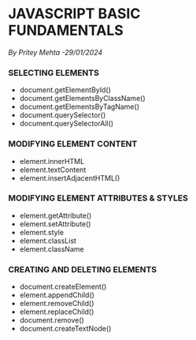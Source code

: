 # JAVASCRIPT BASIC FUNDAMENTALS

_By Pritey Mehta -29/01/2024_

### SELECTING ELEMENTS

- document.getElementById()
- document.getElementsByClassName()
- document.getElementsByTagName()
- document.querySelector()
- document.querySelectorAll()

### MODIFYING ELEMENT CONTENT

- element.innerHTML
- element.textContent
- element.insertAdjacentHTML()

### MODIFYING ELEMENT ATTRIBUTES & STYLES

- element.getAttribute()
- element.setAttribute()
- element.style
- element.classList
- element.className

### CREATING AND DELETING ELEMENTS

- document.createElement()
- element.appendChild()
- element.removeChild()
- element.replaceChild()
- document.remove()
- document.createTextNode()

